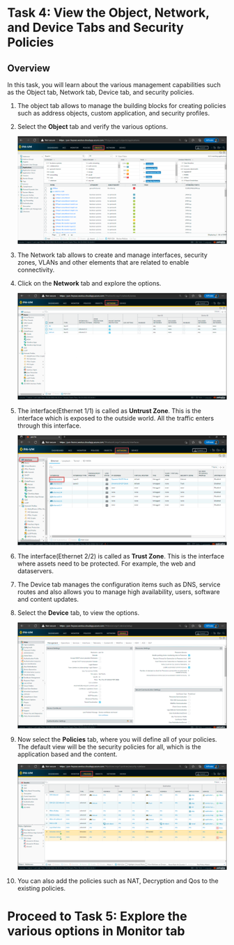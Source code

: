 # Task 4: View the Object, Network, and Device Tabs and Security Policies

## Overview

In this task, you will learn about the various management capabilities such as the Object tab, Network tab, Device tab, and security policies.
  
1. The object tab allows to manage the building blocks for creating policies such as address objects, custom application, and security profiles.

1. Select the **Object** tab and verify the various options.
    
    ![](../images/image010.png)

1. The Network tab allows to create and manage interfaces, security zones, VLANs and other elements that are related to enable connectivity.

1. Click on the **Network** tab and explore the options.

    ![](../images/image011.png)
    
1. The interface(Ethernet 1/1) is called as **Untrust Zone**. This is the interface which is exposed to the outside world. All the traffic enters through this interface.

    ![](../images/image022.png) 

1. The interface(Ethernet 2/2) is called as **Trust Zone**.  This is the interface where assets need to be protected. For example, the web and dataservers.

1. The Device tab manages the configuration items such as DNS, service routes and also allows you to manage high availability, users, software and content updates.

1. Select the **Device** tab, to view the options.

    ![](../images/image09.png) 
      
1. Now select the **Policies** tab, where you will define all of your policies. The default view will be the security policies for all, which is the application based and the content.
    
    ![](../images/image012.png) 
    
1. You can also add the policies such as NAT, Decryption and Qos to the existing policies.


# Proceed to Task 5: Explore the various options in Monitor tab
